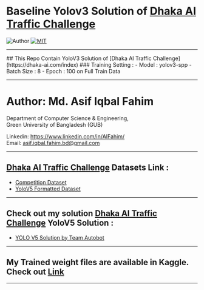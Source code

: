 # Baseline Yolov3 Solution of [Dhaka AI Traffic  Challenge](https://dhaka-ai.com/index)

![Author](https://img.shields.io/badge/author-AIFahim-orange)
[![MIT](https://img.shields.io/badge/license-MIT-5eba00.svg)](https://github.com/AIFahim/VOC_XML_TO_JSON_ON_DHAKA_AI_DATASET/blob/main/LICENSE)

<hr>
## This Repo Contain YoloV3 Solution of [Dhaka AI Traffic  Challenge](https://dhaka-ai.com/index)
### Training Setting : 
  - Model : yolov3-spp
  - Batch Size : 8
  - Epoch : 100 on Full Train Data

<hr>

# Author: Md. Asif Iqbal Fahim

Department of Computer Science & Engineering, </br>
Green University of Bangladesh (GUB) </br>

Linkedin: https://www.linkedin.com/in/AIFahim/ </br>
Email: asif.iqbal.fahim.bd@gmail.com <br>

<hr>


## [Dhaka AI Traffic  Challenge](https://dhaka-ai.com/index) Datasets Link :
   - [ Competition Dataset ](https://dataverse.harvard.edu/dataset.xhtml?persistentId=doi:10.7910/DVN/POREXF)
   - [ YoloV5 Formatted Dataset ](https://www.kaggle.com/aifahim/dhakaaiyoloformatteddataset)

<hr>

## Check out my solution  [Dhaka AI Traffic  Challenge](https://dhaka-ai.com/index) YoloV5 Solution : 
   - [ YOLO V5 Solution by Team Autobot](https://github.com/AIFahim/Yolo-V5-Version-of-Dhaka-AI) 
<hr>

## My Trained weight files are available in Kaggle. Check out [Link ](https://www.kaggle.com/aifahim/dhaka-ai-traffic-challenge-weights-yolov5)

<hr>
